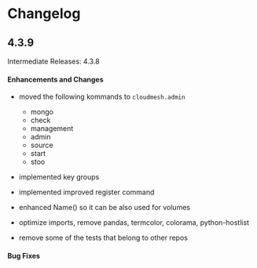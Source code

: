 # Changelog


## 4.3.9

Intermediate Releases: 4.3.8

#### Enhancements and Changes

- moved the following kommands to `cloudmesh.admin`

  - mongo
  - check
  - management
  - admin
  - source
  - start
  - stoo

- implemented key groups
- implemented improved register command
- enhanced Name() so it can be also used for volumes
- optimize imports, remove pandas, termcolor, colorama, python-hostlist
- remove some of the tests that belong to other repos

#### Bug Fixes



